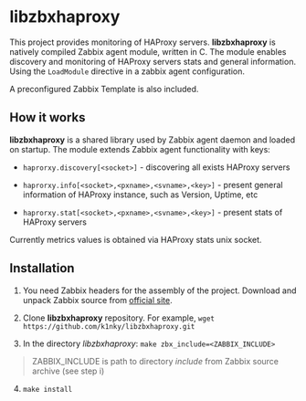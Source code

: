 # libzbxhaproxy
This project provides monitoring of HAProxy servers. **libzbxhaproxy** is natively compiled Zabbix agent module, written in C. The module enables discovery and monitoring of HAProxy servers stats and general information. Using the `LoadModule` directive in a zabbix agent configuration.

A preconfigured Zabbix Template is also included.

## How it works
**libzbxhaproxy** is  a shared library used by Zabbix agent daemon and loaded on startup. The module extends Zabbix agent functionality with keys:

- `haprorxy.discovery[<socket>]` - discovering all exists HAProxy servers

- `haprorxy.info[<socket>,<pxname>,<svname>,<key>]` - present general information of HAProxy instance, such as Version, Uptime, etc

- `haprorxy.stat[<socket>,<pxname>,<svname>,<key>]` - present stats of HAProxy servers

Currently metrics values is obtained via HAProxy stats unix socket.

## Installation
1. You need Zabbix headers for the assembly of the project. Download and unpack Zabbix source from [official site](https://www.zabbix.com/download_sources). 

2. Clone **libzbxhaproxy** repository. 
	For example, `wget https://github.com/k1nky/libzbxhaproxy.git`

3. In the directory *libzbxhaproxy*: 
`make zbx_include=<ZABBIX_INCLUDE>`
> ZABBIX_INCLUDE is path to directory *include* from Zabbix source archive (see step i)

4. `make install`